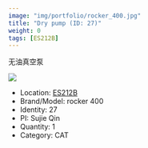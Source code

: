 ```yaml
---
image: "img/portfolio/rocker_400.jpg"
title: "Dry pump (ID: 27)"
weight: 0
tags: [ES212B]
---
```


无油真空泵

<!--more-->

![](../../img/portfolio/rocker_400.jpg)

- Location: [ES212B](../../tags/es212b)
- Brand/Model: rocker 400
- Identity: 27
- PI: Sujie Qin
- Quantity: 1
- Category: CAT






